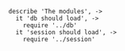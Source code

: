     describe 'The modules', ->
      it 'db should load', ->
        require '../db'
      it 'session should load', ->
        require '../session'
